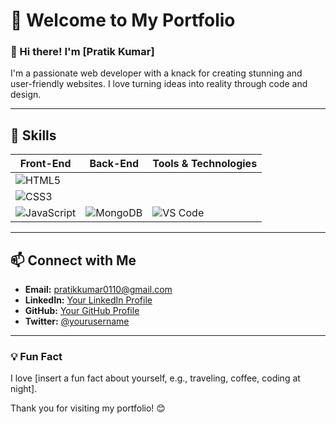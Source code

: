 # 👋 Welcome to My Portfolio

### 🌟 Hi there! I'm [Pratik Kumar]
I'm a passionate web developer with a knack for creating stunning and user-friendly websites. I love turning ideas into reality through code and design.

---

## 🚀 Skills

| Front-End     | Back-End        | Tools & Technologies      |
|---------------|-----------------|---------------------------|
| ![HTML5](https://img.shields.io/badge/HTML5-E34F26?style=flat-square&logo=html5&logoColor=white) |
| ![CSS3](https://img.shields.io/badge/CSS3-1572B6?style=flat-square&logo=css3&logoColor=white) |
| ![JavaScript](https://img.shields.io/badge/JavaScript-F7DF1E?style=flat-square&logo=javascript&logoColor=black) | ![MongoDB](https://img.shields.io/badge/MongoDB-47A248?style=flat-square&logo=mongodb&logoColor=white) | ![VS Code](https://img.shields.io/badge/Visual%20Studio%20Code-007ACC?style=flat-square&logo=visual-studio-code&logoColor=white) |


---


## 📫 Connect with Me

- **Email:** [pratikkumar0110@gmail.com](mailto:pratikkumar0110@gmail.com)
- **LinkedIn:** [Your LinkedIn Profile](https://www.linkedin.com/in/yourprofile)
- **GitHub:** [Your GitHub Profile](https://github.com/yourusername)
- **Twitter:** [@yourusername](https://twitter.com/yourusername)

---

### 💡 Fun Fact
I love [insert a fun fact about yourself, e.g., traveling, coffee, coding at night].

Thank you for visiting my portfolio! 😊


